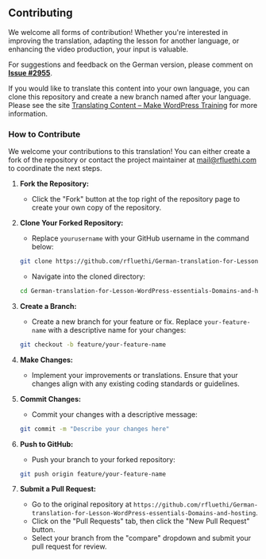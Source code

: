 
## Contributing

We welcome all forms of contribution! Whether you're interested in improving the
translation, adapting the lesson for another language, or enhancing the video
production, your input is valuable.

For suggestions and feedback on the German version, please comment on **[Issue #2955](https://github.com/WordPress/Learn/issues/2955)**.

If you would like to translate this content into your own language, you can clone this repository and create a new branch named after your language. Please see the site [Translating Content – Make WordPress Training](https://make.wordpress.org/training/handbook/training-team-how-to-guides/content-localization/translating-content/) for more information.

### How to Contribute

We welcome your contributions to this translation! You can either create a fork
of the repository or contact the project maintainer at
[mail@rfluethi.com](mailto:mail@rfluethi.com) to coordinate the next steps.

1. **Fork the Repository:**
   - Click the "Fork" button at the top right of the repository page to create your own copy of the repository.

2. **Clone Your Forked Repository:**
   - Replace `yourusername` with your GitHub username in the command below:
   ```bash
   git clone https://github.com/rfluethi/German-translation-for-Lesson-WordPress-essentials-Domains-and-hosting.git
   ```

   - Navigate into the cloned directory:
   ```bash
   cd German-translation-for-Lesson-WordPress-essentials-Domains-and-hosting
   ```

3. **Create a Branch:**
   - Create a new branch for your feature or fix. Replace `your-feature-name` with a descriptive name for your changes:
   ```bash
   git checkout -b feature/your-feature-name
   ```

4. **Make Changes:**
   - Implement your improvements or translations. Ensure that your changes align with any existing coding standards or guidelines.

5. **Commit Changes:**
   - Commit your changes with a descriptive message:
   ```bash
   git commit -m "Describe your changes here"
   ```

6. **Push to GitHub:**
   - Push your branch to your forked repository:
   ```bash
   git push origin feature/your-feature-name
   ```

7. **Submit a Pull Request:**
   - Go to the original repository at `https://github.com/rfluethi/German-translation-for-Lesson-WordPress-essentials-Domains-and-hosting`.
   - Click on the "Pull Requests" tab, then click the "New Pull Request" button.
   - Select your branch from the "compare" dropdown and submit your pull request for review.

